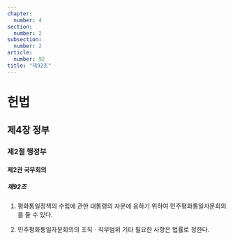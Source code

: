 ```yaml
---
chapter:
  number: 4
section:
  number: 2
subsection:
  number: 2
article:
  number: 92
title: "제92조"
---
```

# 헌법

## 제4장 정부

### 제2절 행정부

#### 제2관 국무회의

##### 제92조

1. 평화통일정책의 수립에 관한 대통령의 자문에 응하기 위하여 민주평화통일자문회의를 둘 수 있다.

2. 민주평화통일자문회의의 조직ㆍ직무범위 기타 필요한 사항은 법률로 정한다.
